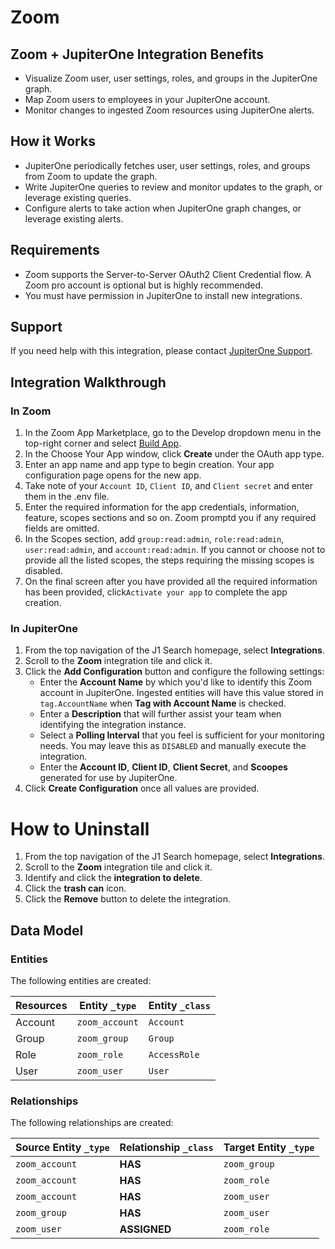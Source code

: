 # Zoom

## Zoom + JupiterOne Integration Benefits

- Visualize Zoom user, user settings, roles, and groups in the JupiterOne graph.
- Map Zoom users to employees in your JupiterOne account.
- Monitor changes to ingested Zoom resources using JupiterOne alerts.

## How it Works

- JupiterOne periodically fetches user, user settings, roles, and groups from
  Zoom to update the graph.
- Write JupiterOne queries to review and monitor updates to the graph, or
  leverage existing queries.
- Configure alerts to take action when JupiterOne graph changes, or leverage
  existing alerts.

## Requirements

- Zoom supports the Server-to-Server OAuth2 Client Credential flow. A Zoom pro
  account is optional but is highly recommended.
- You must have permission in JupiterOne to install new integrations.

## Support

If you need help with this integration, please contact
[JupiterOne Support](https://support.jupiterone.io).

## Integration Walkthrough

### In Zoom

1. In the Zoom App Marketplace, go to the Develop dropdown menu in the 
   top-right corner and select [Build App](https://marketplace.zoom.us/develop/create).
2. In the Choose Your App window, click **Create** under the OAuth app type.
3. Enter an app name and app type to begin creation.
   Your app configuration page opens for the new app.
4. Take note of your `Account ID`, `Client ID`, and `Client secret` and enter them in the .env file.
5. Enter the required information for the app credentials, information, feature, scopes sections and so on. Zoom promptd you if any
   required fields are omitted.
6. In the Scopes section, add `group:read:admin`, `role:read:admin`, `user:read:admin`, and
   `account:read:admin`. If you cannot or choose not to provide all the listed
   scopes, the steps requiring the missing scopes is disabled.
7. On the final screen after you have provided all the required information has been provided, click`Activate your app` to complete the app creation.

### In JupiterOne

1. From the top navigation of the J1 Search homepage, select **Integrations**.
2. Scroll to the **Zoom** integration tile and click it.
3. Click the **Add Configuration** button and configure the following settings:
   - Enter the **Account Name** by which you'd like to identify this Zoom
     account in JupiterOne. Ingested entities will have this value stored in
     `tag.AccountName` when **Tag with Account Name** is checked.
   - Enter a **Description** that will further assist your team when identifying
     the integration instance.
   - Select a **Polling Interval** that you feel is sufficient for your
     monitoring needs. You may leave this as `DISABLED` and manually execute the
     integration.
   - Enter the **Account ID**, **Client ID**, **Client Secret**, and **Scoopes**
     generated for use by JupiterOne.
4. Click **Create Configuration** once all values are provided.

# How to Uninstall

1. From the top navigation of the J1 Search homepage, select **Integrations**.
2. Scroll to the **Zoom** integration tile and click it.
3. Identify and click the **integration to delete**.
4. Click the **trash can** icon.
5. Click the **Remove** button to delete the integration.

<!-- {J1_DOCUMENTATION_MARKER_START} -->
<!--
********************************************************************************
NOTE: ALL OF THE FOLLOWING DOCUMENTATION IS GENERATED USING THE
"j1-integration document" COMMAND. DO NOT EDIT BY HAND! PLEASE SEE THE DEVELOPER
DOCUMENTATION FOR USAGE INFORMATION:

https://github.com/JupiterOne/sdk/blob/main/docs/integrations/development.md
********************************************************************************
-->

## Data Model

### Entities

The following entities are created:

| Resources | Entity `_type` | Entity `_class` |
| --------- | -------------- | --------------- |
| Account   | `zoom_account` | `Account`       |
| Group     | `zoom_group`   | `Group`         |
| Role      | `zoom_role`    | `AccessRole`    |
| User      | `zoom_user`    | `User`          |

### Relationships

The following relationships are created:

| Source Entity `_type` | Relationship `_class` | Target Entity `_type` |
| --------------------- | --------------------- | --------------------- |
| `zoom_account`        | **HAS**               | `zoom_group`          |
| `zoom_account`        | **HAS**               | `zoom_role`           |
| `zoom_account`        | **HAS**               | `zoom_user`           |
| `zoom_group`          | **HAS**               | `zoom_user`           |
| `zoom_user`           | **ASSIGNED**          | `zoom_role`           |

<!--
********************************************************************************
END OF GENERATED DOCUMENTATION AFTER BELOW MARKER
********************************************************************************
-->
<!-- {J1_DOCUMENTATION_MARKER_END} -->
